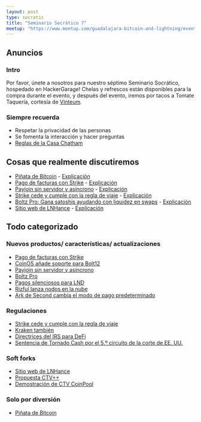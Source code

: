 ```yaml
---
layout: post
type: socratic
title: "Seminario Socrático 7"
meetup: "https://www.meetup.com/guadalajara-bitcoin-and-lightning/events/305485449"
---
```


## Anuncios
### Intro
Por favor, únete a nosotros para nuestro séptimo Seminario Socrático, hospedado en HackerGarage! Chelas y refrescos están disponibles para la compra durante el evento, y después del evento, iremos por tacos a Tomate Taquería, cortesía de [Vinteum](https://vinteum.org/).

### Siempre recuerda
- Respetar la privacidad de las personas
- Se fomenta la interacción y hacer preguntas
- [Reglas de la Casa Chatham](https://es.m.wikipedia.org/wiki/Regla_Chatham_House)


## Cosas que realmente discutiremos

- [Piñata de Bitcoin](https://stacker.news/items/817809) - [Explicación](https://bitdevs.btcgdl.com/2025-01-14-Pinata-de-Bitcoin)
- [Pago de facturas con Strike](https://strike.me/blog/announcing-strike-bill-pay/) - [Explicación](https://bitdevs.btcgdl.com/2025-01-14-Strike_Bill_Pay)
- [Payjoin sin servidor y asíncrono](https://www.bullbitcoin.com/blog/bull-bitcoin-wallet-payjoin) - [Explicación](https://bitdevs.btcgdl.com/2025-01-14-Payjoin)
- [Strike cede y cumple con la regla de viaje](https://strike.me/faq/what-is-the-travel-rule-regulation/) - [Explicación](https://bitdevs.btcgdl.com/2025-01-14-Strike_Bends_Knee)
- [Boltz Pro: Gana satoshis ayudando con liquidez en swaps](https://x.com/Boltzhq/status/1873778286947688831?t=2MDK2wthUQcCIDp1kcfPHg&s=19) - [Explicación](https://bitdevs.btcgdl.com/2025-01-14-Boltz-Pro)
- [Sitio web de LNHance](https://lclhost.org/) - [Explicación](https://bitdevs.btcgdl.com/2025-01-14-LNhance)


## Todo categorizado
### Nuevos productos/ características/ actualizaciones

- [Pago de facturas con Strike](https://strike.me/blog/announcing-strike-bill-pay/)
- [CoinOS añade soporte para Bolt12](https://njump.me/nevent1qqs2wwq49g6yxwfhddjunyyzeffknvztlh5uxn0k09093nm6hf9de5szyzagpxgxvmhskm6t55zex3a7kyey9ys723nfu6qqvn9825jk5836vs8u4vw)
- [Payjoin sin servidor y asíncrono](https://www.bullbitcoin.com/blog/bull-bitcoin-wallet-payjoin)
- [Boltz Pro](https://bitcoinmagazine.com/takes/earn-bitcoin-for-providing-liquidity-via-boltz-pro)
- [Pagos silenciosos para LND](https://x.com/guggero/status/1874037811818750108)
- [Rizful lanza nodos en la nube](https://rizful.com/)
- [Ark de Second cambia el modo de pago predeterminado](https://blog.second.tech/the-arkoor-standard/)


### Regulaciones

- [Strike cede y cumple con la regla de viaje](https://strike.me/faq/what-is-the-travel-rule-regulation/)
- [Kraken también](https://stacker.news/items/827547)
- [Directrices del IRS para DeFi](https://public-inspection.federalregister.gov/2024-30496.pdf)
- [Sentencia de Tornado Cash por el 5.º circuito de la corte de EE. UU.](https://storage.mollywhite.net/pdfs/TornadoCash5Cir.pdf)

### Soft forks

- [Sitio web de LNHance](https://lclhost.org/)
- [Propuesta CTV++](https://delvingbitcoin.org/t/ctv-op-templatehash-and-op-inputamounts/1344)
- [Demostración de CTV CoinPool](https://x.com/stutxo/status/1873384602552738236)

### Solo por diversión

- [Piñata de Bitcoin](https://stacker.news/items/817809)
